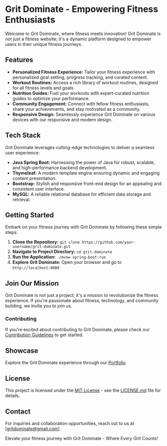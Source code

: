 # Grit Dominate - Empowering Fitness Enthusiasts

Welcome to Grit Dominate, where fitness meets innovation! Grit Dominate is not just a fitness website; it's a dynamic platform designed to empower users in their unique fitness journeys.

## Features

- **Personalized Fitness Experience:** Tailor your fitness experience with personalized goal setting, progress tracking, and curated content.
- **Workout Routines:** Access a rich library of workout routines, designed for all fitness levels and goals.
- **Nutrition Guides:** Fuel your workouts with expert-curated nutrition guides to optimize your performance.
- **Community Engagement:** Connect with fellow fitness enthusiasts, share your achievements, and stay motivated as a community.
- **Responsive Design:** Seamlessly experience Grit Dominate on various devices with our responsive and modern design.

## Tech Stack

Grit Dominate leverages cutting-edge technologies to deliver a seamless user experience:

- **Java Spring Boot:** Harnessing the power of Java for robust, scalable, and high-performance backend development.
- **Thymeleaf:** A modern template engine ensuring dynamic and engaging content presentation.
- **Bootstrap:** Stylish and responsive front-end design for an appealing and consistent user interface.
- **MySQL:** A reliable relational database for efficient data storage and retrieval.

## Getting Started

Embark on your fitness journey with Grit Dominate by following these simple steps:

1. **Clone the Repository:** `git clone https://github.com/your-username/grit-dominate.git`
2. **Navigate to Project Directory:** `cd grit-dominate`
3. **Run the Application:** `./mvnw spring-boot:run`
4. **Explore Grit Dominate:** Open your browser and go to `http://localhost:8080`

## Join Our Mission

Grit Dominate is not just a project; it's a mission to revolutionize the fitness experience. If you're passionate about fitness, technology, and community building, we invite you to join us.

### Contributing

If you're excited about contributing to Grit Dominate, please check our [Contribution Guidelines](CONTRIBUTING.md) to get started.

## Showcase

Explore the Grit Dominate experience through our [Portfolio](https://your-portfolio-link.com).

## License

This project is licensed under the [MIT License](LICENSE.md) - see the [LICENSE.md](LICENSE.md) file for details.

## Contact

For inquiries and collaboration opportunities, reach out to us at [gritdominate@gmail.com].

Elevate your fitness journey with Grit Dominate - Where Every Grit Counts!
